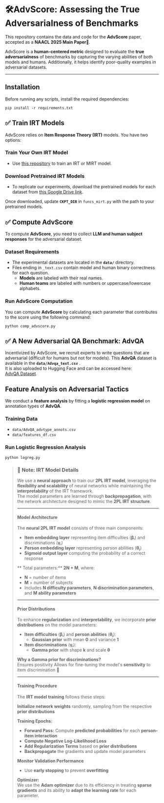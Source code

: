 # 🛠**AdvScore: Assessing the True Adversarialness of Benchmarks**  
This repository contains the data and code for the **AdvScore** paper, accepted as a **NAACL 2025 Main Paper🚀**.  

AdvScore is a **human-centered metric** designed to evaluate the **true adversarialness** of benchmarks by capturing the varying abilities of both models and humans. Additionally, it helps identify poor-quality examples in adversarial datasets.  

---

## **Installation**  
Before running any scripts, install the required dependencies:  
```
pip install -r requirements.txt
```

##  ✅ **Train IRT Models**  
AdvScore relies on **Item Response Theory (IRT)** models. You have two options:  

### **Train Your Own IRT Model**  
- Use [this repository](https://github.com/maharshi95/neural-irt) to train an IRT or MIRT model.  

### **Download Pretrained IRT Models**  
- To replicate our experiments, download the pretrained models for each dataset from [this Google Drive link](https://drive.google.com/drive/folders/18crWrx9LkxPAeYUOHQEVuj8mV1eFbSTi?usp=sharing).  

Once downloaded, update **`CKPT_DIR`** in `funcs_mirt.py` with the path to your pretrained models.  

##  ✅ **Compute AdvScore**  
To compute **AdvScore**, you need to collect **LLM and human subject responses** for the adversarial dataset.  

### **Dataset Requirements**  
- The experimental datasets are located in the **`data/`** directory.  
- Files ending in `_text.csv` contain model and human binary correctness for each question.  
  - **Models** are labeled with their real names.  
  - **Human teams** are labeled with numbers or uppercase/lowercase alphabets.  

### **Run AdvScore Computation**  
You can compute **AdvScore** by calculating each parameter that contributes to the score using the following command:  

```
python comp_advscore.py
```

##  ✅ **A New Adversarial QA Benchmark: AdvQA**  
Incentivized by AdvScore, we recruit experts to write questions that are adversarial (difficult for humans but not for models).
This **AdvQA** dataset is available in the **`data/Advqa_text.csv`** .  
It is also uploaded to Hugging Face and can be accessed here:  
[AdvQA Dataset](https://huggingface.co/datasets/umdclip/AdvQA/tree/main).  

## **Feature Analysis on Adversarial Tactics**  
We conduct a **feature analysis** by fitting a **logistic regression model** on annotation types of **AdvQA**.  

### **Training Data**  
- `data/AdvQA_advtype_annots.csv`  
- `data/features_df.csv`  

### **Run Logistic Regression Analysis**  

```
python logreg.py
```

> ### 📌 **Note: IRT Model Details**  
> We use a **neural approach** to train our **2PL IRT model**, leveraging the **flexibility and scalability** of neural networks while maintaining the **interpretability** of the IRT framework.  
> The model parameters are learned through **backpropagation**, with the network architecture designed to mimic the **2PL IRT structure**.  
>  
> ---
>  
> ####  **Model Architecture**  
> The **neural 2PL IRT model** consists of three main components:  
>  
> - **Item embedding layer** representing item difficulties (**βᵢ**) and discriminations (**γᵢ**)  
> - **Person embedding layer** representing person abilities (**θⱼ**)  
> - **Sigmoid output layer** computing the probability of a correct response  
>  
> ** Total parameters:** **2N + M**, where:  
> - **N** = number of items  
> - **M** = number of subjects  
> - Includes **N difficulty parameters**, **N discrimination parameters**, and **M ability parameters**  
>  
> ---
>  
> ####  **Prior Distributions**  
> To enhance **regularization** and **interpretability**, we incorporate **prior distributions** on the model parameters:  
>  
> - **Item difficulties** (**βᵢ**) and **person abilities** (**θⱼ**):  
>   - **Gaussian prior** with mean **0** and variance **1**  
> - **Item discriminations** (**γᵢ**):  
>   - **Gamma prior** with shape **k** and scale **θ**  
>  
> **Why a Gamma prior for discriminations?**  
> Ensures positivity 
> Allows for fine-tuning the model's **sensitivity** to item discrimination 🎯  
>  
> ---
>  
> #### **Training Procedure**  
> The **IRT model training** follows these steps:  
>  
> **Initialize network weights** randomly, sampling from the respective **prior distributions**  
>  
> **Training Epochs:**  
> - **Forward Pass:** Compute **predicted probabilities** for each **person-item interaction**  
> - **Compute Negative Log-Likelihood Loss**  
> - **Add Regularization Terms** based on **prior distributions**  
> - **Backpropagate** the gradients and update model parameters  
>  
> **Monitor Validation Performance**  
> - Use **early stopping** to prevent **overfitting**  
>  
> **Optimizer:**  
> We use the **Adam optimizer** due to its efficiency in treating **sparse gradients** and its ability to **adapt the learning rate** for each parameter.  
> 
